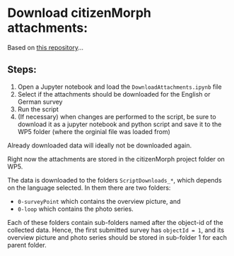 # Download citizenMorph attachments:

Based on [this repository](https://github.com/Esri/developer-support/tree/master/python/general-python/download-attachments)...

## Steps:
1. Open a Jupyter notebook and load the `DownloadAttachments.ipynb` file
2. Select if the attachments should be downloaded for the English or German survey
3. Run the script
4. (If necessary) when changes are performed to the script, be sure to download it as a jupyter notebook and python script and save it to the WP5 folder (where the orginial file was loaded from)


Already downloaded data will ideally not be downloaded again.

Right now the attachments are stored in the citizenMorph project folder on WP5. 

The data is downloaded to the folders `ScriptDownloads_*`, which depends on the language selected.  In them there are two folders:
- `0-surveyPoint` which contains the overview picture, and
- `0-loop` which contains the photo series.

Each of these folders contain sub-folders named after the object-id of the collected data. Hence, the first submitted survey has `objectId = 1`, and its overview picture and photo series should be stored in sub-folder 1 for each parent folder. 
